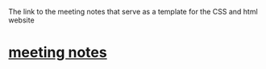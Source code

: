  The link to the meeting notes that serve as a template for the CSS and html website 
# [meeting notes](https://limpa105.github.io/fa21-cse110-lab3/)
